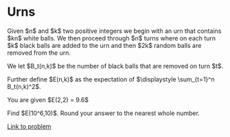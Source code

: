 # Urns

<p>
Given $n$ and $k$ two positive integers we begin with an urn that contains $kn$ white balls. We then proceed through $n$ turns where on each turn $k$ black balls are added to the urn and then $2k$ random balls are removed from the urn.</p>
<p>
We let $B_t(n,k)$ be the number of black balls that are removed on turn $t$.</p>
<p>
Further define $E(n,k)$ as the expectation of $\displaystyle \sum_{t=1}^n B_t(n,k)^2$.</p>
<p>
You are given $E(2,2) = 9.6$</p>
<p>
Find $E(10^6,10)$. Round your answer to the nearest whole number.</p>


[Link to problem](https://projecteuler.net/problem=783)
